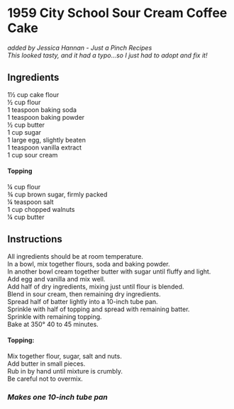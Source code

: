# 1959 City School Sour Cream Coffee Cake
*added by Jessica Hannan - Just a Pinch Recipes*  
*This looked tasty, and it had a typo...so I just had to adopt and fix it!*  

## Ingredients
1&frac12; cup cake flour  
&frac12; cup flour  
1 teaspoon baking soda  
1 teaspoon baking powder  
&frac12; cup butter  
1 cup sugar  
1 large egg, slightly beaten  
1 teaspoon vanilla extract  
1 cup sour cream  

#### Topping
&frac14; cup flour  
&frac34; cup brown sugar, firmly packed  
&frac14; teaspoon salt  
1 cup chopped walnuts  
&frac14; cup butter  

## Instructions
All ingredients should be at room temperature.  
In a bowl, mix together flours, soda and baking powder.  
In another bowl cream together butter with sugar until fluffy and light.  
Add egg and vanilla and mix well.  
Add half of dry ingredients, mixing just until flour is blended.  
Blend in sour cream, then remaining dry ingredients.  
Spread half of batter lightly into a 10-inch tube pan.  
Sprinkle with half of topping and spread with remaining batter.  
Sprinkle with remaining topping.  
Bake at 350&deg; 40 to 45 minutes.  

#### Topping:
Mix together flour, sugar, salt and nuts.  
Add butter in small pieces.  
Rub in by hand until mixture is crumbly.  
Be careful not to overmix.  

### *Makes one 10-inch tube pan*
